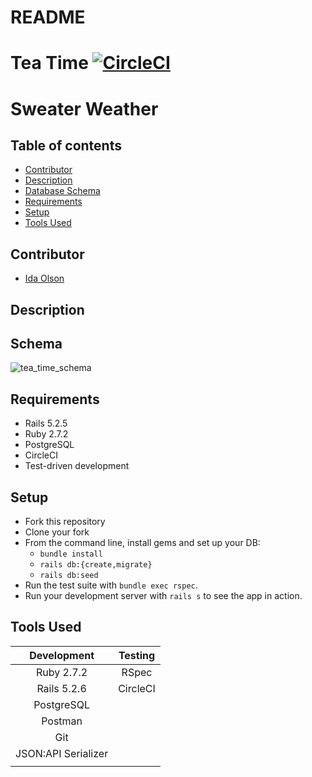 # README

# Tea Time [![CircleCI](https://circleci.com/gh/idaolson/tea-time/tree/main.svg?style=shield)](https://app.circleci.com/pipelines/github/idaolson/tea-time)

# Sweater Weather  


## Table of contents
* [Contributor](#contributor)
* [Description](#description)
* [Database Schema](#schema)
* [Requirements](#requirements)
* [Setup](#setup)
* [Tools Used](#tools-used)


## Contributor

- [Ida Olson](https://github.com/idaolson/)


## Description


## Schema


![tea_time_schema](https://user-images.githubusercontent.com/81930253/149042430-45bbf67b-d1ae-4dd4-8c23-dea3f1969032.jpg)



## Requirements
- Rails 5.2.5
- Ruby 2.7.2
- PostgreSQL
- CircleCI
- Test-driven development

## Setup
* Fork this repository
* Clone your fork
* From the command line, install gems and set up your DB:
    * `bundle install`
    * `rails db:{create,migrate}`
    * `rails db:seed`
* Run the test suite with `bundle exec rspec`.
* Run your development server with `rails s` to see the app in action.

## Tools Used

| Development         |  Testing        |
| :------------------:| :--------------:|
| Ruby 2.7.2          | RSpec           |
| Rails 5.2.6         | CircleCI        |
| PostgreSQL          |                 |
| Postman             |                 |
| Git                 |                 |
| JSON:API Serializer |                 |
|                     |                 |

